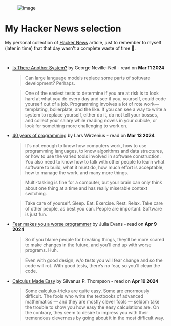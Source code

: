 
<figure>
  <img src="https://media1.giphy.com/media/v1.Y2lkPTc5MGI3NjExMmFwZmRkMXdzODJmZ20xdng2aGw5a2NuOWRmc3l2djlpemZpMmk4bCZlcD12MV9pbnRlcm5hbF9naWZfYnlfaWQmY3Q9Zw/aPLpgeNGvKpyrSaPmX/giphy.gif" alt="image"/>
</figure>

# My Hacker News selection
My personal collection of [Hacker News](https://news.ycombinator.com/) article, just to remember to myself (later in time) that that day wasn't a complete waste of time 🧠.

<br />

- [Is There Another System?](https://cacm.acm.org/opinion/is-there-another-system/) by George Neville-Neil - read on **Mar 11 2024**
  > Can large language models replace some parts of software development? Perhaps.
  
  > One of the easiest tests to determine if you are at risk is to look hard at what you do every day and see if you, yourself, could code yourself out of a job. Programming involves a lot of rote work—templating, boilerplate, and the like. If you can see a way to write a system to replace yourself, either do it, do not tell your bosses, and collect your salary while reading novels in your cubicle, or look for something more challenging to work on.

- [40 years of programming](https://liw.fi/40/) by Lars Wirzenius - read on **Mar 13 2024**
  > It's not enough to know how computers work, how to use programming languages, to know algorithms and data structures, or how to use the varied tools involved in software construction. You also need to know how to talk with other people to learn what software to build, what it must do, how much effort is acceptable, how to manage the work, and many more things.
  
  > Multi-tasking is fine for a computer, but your brain can only think about one thing at a time and has really miserable context switching.
  
  > Take care of yourself. Sleep. Eat. Exercise. Rest. Relax. Take care of other people, as best you can. People are important. Software is just fun.

- [Fear makes you a worse programmer](https://jvns.ca/blog/2014/12/21/fear-makes-you-a-worse-programmer/) by Julia Evans - read on **Apr 9 2024**
  > So if you blame people for breaking things, they’ll be more scared to make changes in the future, and you’ll end up with worse programs. Huh.
  
  > Even with good design, w/o tests you will fear change and so the code will rot. With good tests, there’s no fear, so you’ll clean the code.
  
- [Calculus Made Easy](https://calculusmadeeasy.org/) by Silvanus P. Thompson - read on **Apr 19 2024**
  > Some calculus-tricks are quite easy. Some are enormously difficult. The fools who write the textbooks of advanced mathematics — and they are mostly clever fools — seldom take the trouble to show you how easy the easy calculations are. On the contrary, they seem to desire to impress you with their tremendous cleverness by going about it in the most difficult way. 
  

